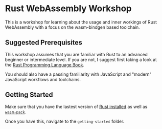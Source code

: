 # Rust WebAssembly Workshop

This is a workshop for learning about the usage and inner workings of Rust WebAssembly with a focus on the wasm-bindgen based toolchain.

## Suggested Prerequisites

This workshop assumes that you are familiar with Rust to an advanced beginner or intermediate level. If you are not, I suggest first taking a look at the [Rust Programming Language Book](https://doc.rust-lang.org/book/).

You should also have a passing familiarity with JavaScript and "modern" JavaScript workflows and toolchains.

## Getting Started

Make sure that you have the lastest version of [Rust installed](https://rustup.rs/) as well as [`wasm-pack`](https://rustwasm.github.io/wasm-pack/installer/).

Once you have this, navigate to the `getting-started` folder.
